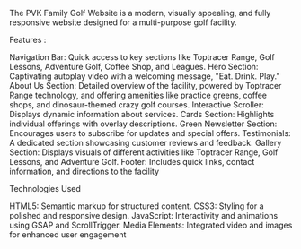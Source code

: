 The PVK Family Golf Website is a modern, visually appealing, and fully responsive website designed for a multi-purpose golf facility.

Features :

Navigation Bar: Quick access to key sections like Toptracer Range, Golf Lessons, Adventure Golf, Coffee Shop, and Leagues.
Hero Section: Captivating autoplay video with a welcoming message, "Eat. Drink. Play."
About Us Section: Detailed overview of the facility, powered by Toptracer Range technology, and offering amenities like practice greens, coffee shops, and dinosaur-themed crazy golf courses.
Interactive Scroller: Displays dynamic information about services.
Cards Section: Highlights individual offerings with overlay descriptions.
Green Newsletter Section: Encourages users to subscribe for updates and special offers.
Testimonials: A dedicated section showcasing customer reviews and feedback.
Gallery Section: Displays visuals of different activities like Toptracer Range, Golf Lessons, and Adventure Golf.
Footer: Includes quick links, contact information, and directions to the facility

Technologies Used

HTML5: Semantic markup for structured content.
CSS3: Styling for a polished and responsive design.
JavaScript: Interactivity and animations using GSAP and ScrollTrigger.
Media Elements: Integrated video and images for enhanced user engagement
